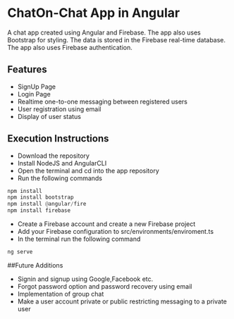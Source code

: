 # ChatOn-Chat App in Angular
 A chat app created using Angular and Firebase. The app also uses Bootstrap for styling. The data is stored in the Firebase real-time database. The app also uses Firebase authentication.

## Features

 - SignUp Page
 - Login Page
 - Realtime one-to-one messaging between registered users
 - User registration using email 
 - Display of user status

## Execution Instructions

 - Download the repository
 - Install NodeJS and AngularCLI
 - Open the terminal and cd into the app repository
 - Run the following commands
```python
npm install
npm install bootstrap
npm install @angular/fire
npm install firebase
```
 - Create a Firebase account and create a new Firebase project
 - Add your Firebase configuration to src/environments/enviroment.ts
 - In the terminal run the following command
```python
ng serve
```

##Future Additions

 - Signin and signup using Google,Facebook etc.
 - Forgot password option and password recovery using email
 - Implementation of group chat
 - Make a user account private or public restricting messaging to a private user
